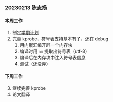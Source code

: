 ### 20230213 陈志扬

#### 本周工作

1. 制定[学期计划](https://shimo.im/docs/8Nk6MDERPKfNE8qL#anchor-OChJ)
2. 完善 kprobe，符号表支持基本有了，还在 debug
   1. 用内嵌汇编开辟一个内存块
   2. 编译时用 `nm` 提取出符号表（utf-8）
   3. 编译后在内存块中注入符号表信息
   4. 测试（还没弄）

#### 下周工作

3. 继续完善 kprobe
4. 论文翻译
